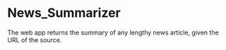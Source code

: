 # News_Summarizer
The web app returns the summary of any lengthy news article, given the URL of the source. 
